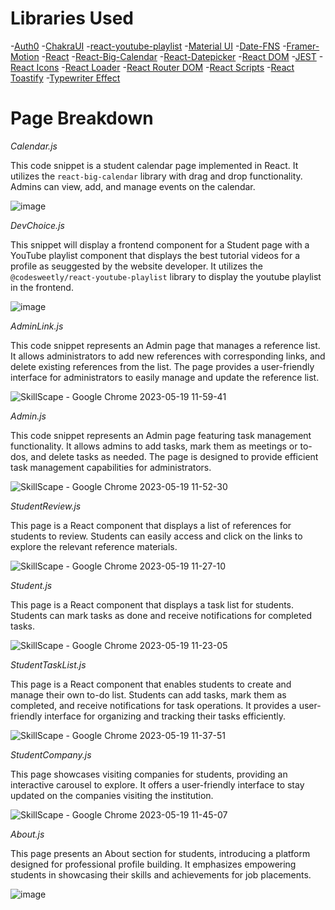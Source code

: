 # Libraries Used
-[Auth0](https://auth0.com/docs/quickstarts)
-[ChakraUI](https://chakra-ui.com)
-[react-youtube-playlist](https://www.npmjs.com/package/@codesweetly/react-youtube-playlist)
-[Material UI](https://mui.com)
-[Date-FNS](https://www.npmjs.com/package/date-fns)
-[Framer-Motion](https://www.npmjs.com/package/framer-motion)
-[React](https://react.dev)
-[React-Big-Calendar](https://www.npmjs.com/package/react-big-calendar)
-[React-Datepicker](https://www.npmjs.com/package/react-datepicker)
-[React DOM](https://legacy.reactjs.org/docs/react-dom.html)
-[JEST](https://jestjs.io)
-[React Icons](https://react-icons.github.io/react-icons/)
-[React Loader](https://mhnpd.github.io/react-loader-spinner/)
-[React Router DOM](https://www.npmjs.com/package/react-router-dom)
-[React Scripts](https://www.npmjs.com/package/react-scripts)
-[React Toastify](https://fkhadra.github.io/react-toastify/introduction)
-[Typewriter Effect](https://www.npmjs.com/package/typewriter-effect)


# Page Breakdown

*Calendar.js*

This code snippet is a student calendar page implemented in React. It utilizes the `react-big-calendar` library with drag and drop functionality. Admins can view, add, and manage events on the calendar.

![image](https://github.com/navaneeth-arun/SkillScape/assets/113344554/74013c5a-da10-4843-ba83-75dbe37dc1f8)


*DevChoice.js*

This snippet will display a frontend component for a Student page with a YouTube playlist component that displays the best tutorial videos for a profile as seuggested by the website developer. It utilizes the `@codesweetly/react-youtube-playlist` library to display the youtube playlist in the frontend.

![image](https://github.com/kalviumcommunity/SkillScape/assets/113344554/0a4803c6-0b70-4b99-872f-39f3cec17a2e)


*AdminLink.js*

This code snippet represents an Admin page that manages a reference list. It allows administrators to add new references with corresponding links, and delete existing references from the list. The page provides a user-friendly interface for administrators to easily manage and update the reference list.

![SkillScape - Google Chrome 2023-05-19 11-59-41](https://github.com/navaneeth-arun/SkillScape/assets/113344554/f4f95fa2-1c5b-48d1-9aae-8567dc5bfd42)


*Admin.js*

This code snippet represents an Admin page featuring task management functionality. It allows admins to add tasks, mark them as meetings or to-dos, and delete tasks as needed. The page is designed to provide efficient task management capabilities for administrators.

![SkillScape - Google Chrome 2023-05-19 11-52-30](https://github.com/navaneeth-arun/SkillScape/assets/113344554/4f4ca358-1295-4e6c-836b-dd39a9a97792)


*StudentReview.js*

This page is a React component that displays a list of references for students to review. Students can easily access and click on the links to explore the relevant reference materials.

![SkillScape - Google Chrome 2023-05-19 11-27-10](https://github.com/navaneeth-arun/SkillScape/assets/113344554/0987d0f1-4f08-4ded-9d14-30d5645cc1d1)


*Student.js*

This page is a React component that displays a task list for students. Students can mark tasks as done and receive notifications for completed tasks.

![SkillScape - Google Chrome 2023-05-19 11-23-05](https://github.com/navaneeth-arun/SkillScape/assets/113344554/3f7587c5-61bf-4683-be33-62463ff64519)


*StudentTaskList.js*

This page is a React component that enables students to create and manage their own to-do list. Students can add tasks, mark them as completed, and receive notifications for task operations. It provides a user-friendly interface for organizing and tracking their tasks efficiently.

![SkillScape - Google Chrome 2023-05-19 11-37-51](https://github.com/navaneeth-arun/SkillScape/assets/113344554/f49af2d7-7b4c-4aff-834d-b6b1cd667e1a)


*StudentCompany.js*

This page showcases visiting companies for students, providing an interactive carousel to explore. It offers a user-friendly interface to stay updated on the companies visiting the institution.

![SkillScape - Google Chrome 2023-05-19 11-45-07](https://github.com/navaneeth-arun/SkillScape/assets/113344554/962cbd84-deee-49db-8168-f1af3d474910)


*About.js*

This page presents an About section for students, introducing a platform designed for professional profile building. It emphasizes empowering students in showcasing their skills and achievements for job placements.

![image](https://github.com/navaneeth-arun/SkillScape/assets/113344554/7989c1c2-7b92-403b-aa55-d21d2a1e3274)
